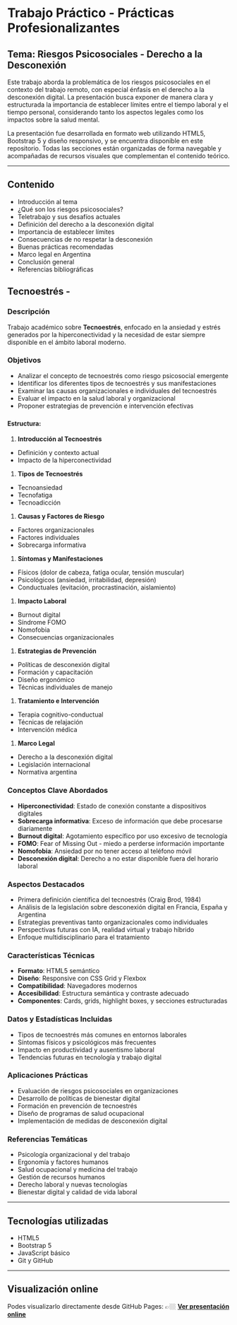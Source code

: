 # Trabajo Práctico - Prácticas Profesionalizantes

## Tema: Riesgos Psicosociales - Derecho a la Desconexión

Este trabajo aborda la problemática de los riesgos psicosociales en el contexto del trabajo remoto, con especial énfasis en el derecho a la desconexión digital. La presentación busca exponer de manera clara y estructurada la importancia de establecer límites entre el tiempo laboral y el tiempo personal, considerando tanto los aspectos legales como los impactos sobre la salud mental.

La presentación fue desarrollada en formato web utilizando HTML5, Bootstrap 5 y diseño responsivo, y se encuentra disponible en este repositorio. Todas las secciones están organizadas de forma navegable y acompañadas de recursos visuales que complementan el contenido teórico.

---

## Contenido

- Introducción al tema
- ¿Qué son los riesgos psicosociales?
- Teletrabajo y sus desafíos actuales
- Definición del derecho a la desconexión digital
- Importancia de establecer límites
- Consecuencias de no respetar la desconexión
- Buenas prácticas recomendadas
- Marco legal en Argentina
- Conclusión general
- Referencias bibliográficas









## Tecnoestrés -

### Descripción

Trabajo académico sobre **Tecnoestrés**, enfocado en la ansiedad y estrés generados por la hiperconectividad y la necesidad de estar siempre disponible en el ámbito laboral moderno.

### Objetivos

- Analizar el concepto de tecnoestrés como riesgo psicosocial emergente
- Identificar los diferentes tipos de tecnoestrés y sus manifestaciones
- Examinar las causas organizacionales e individuales del tecnoestrés
- Evaluar el impacto en la salud laboral y organizacional
- Proponer estrategias de prevención e intervención efectivas

### 

#### Estructura:

1. **Introducción al Tecnoestrés**
- Definición y contexto actual
- Impacto de la hiperconectividad
1. **Tipos de Tecnoestrés**
- Tecnoansiedad
- Tecnofatiga
- Tecnoadicción
1. **Causas y Factores de Riesgo**
- Factores organizacionales
- Factores individuales
- Sobrecarga informativa
1. **Síntomas y Manifestaciones**
- Físicos (dolor de cabeza, fatiga ocular, tensión muscular)
- Psicológicos (ansiedad, irritabilidad, depresión)
- Conductuales (evitación, procrastinación, aislamiento)
1. **Impacto Laboral**
- Burnout digital
- Síndrome FOMO
- Nomofobia
- Consecuencias organizacionales
1. **Estrategias de Prevención**
- Políticas de desconexión digital
- Formación y capacitación
- Diseño ergonómico
- Técnicas individuales de manejo
1. **Tratamiento e Intervención**
- Terapia cognitivo-conductual
- Técnicas de relajación
- Intervención médica
1. **Marco Legal**
- Derecho a la desconexión digital
- Legislación internacional
- Normativa argentina

### Conceptos Clave Abordados

- **Hiperconectividad**: Estado de conexión constante a dispositivos digitales
- **Sobrecarga informativa**: Exceso de información que debe procesarse diariamente
- **Burnout digital**: Agotamiento específico por uso excesivo de tecnología
- **FOMO**: Fear of Missing Out - miedo a perderse información importante
- **Nomofobia**: Ansiedad por no tener acceso al teléfono móvil
- **Desconexión digital**: Derecho a no estar disponible fuera del horario laboral

### Aspectos Destacados

- Primera definición científica del tecnoestrés (Craig Brod, 1984)
- Análisis de la legislación sobre desconexión digital en Francia, España y Argentina
- Estrategias preventivas tanto organizacionales como individuales
- Perspectivas futuras con IA, realidad virtual y trabajo híbrido
- Enfoque multidisciplinario para el tratamiento

### Características Técnicas

- **Formato**: HTML5 semántico
- **Diseño**: Responsive con CSS Grid y Flexbox
- **Compatibilidad**: Navegadores modernos
- **Accesibilidad**: Estructura semántica y contraste adecuado
- **Componentes**: Cards, grids, highlight boxes, y secciones estructuradas

### Datos y Estadísticas Incluidas

- Tipos de tecnoestrés más comunes en entornos laborales
- Síntomas físicos y psicológicos más frecuentes
- Impacto en productividad y ausentismo laboral
- Tendencias futuras en tecnología y trabajo digital

### Aplicaciones Prácticas

- Evaluación de riesgos psicosociales en organizaciones
- Desarrollo de políticas de bienestar digital
- Formación en prevención de tecnoestrés
- Diseño de programas de salud ocupacional
- Implementación de medidas de desconexión digital

### Referencias Temáticas

- Psicología organizacional y del trabajo
- Ergonomía y factores humanos
- Salud ocupacional y medicina del trabajo
- Gestión de recursos humanos
- Derecho laboral y nuevas tecnologías
- Bienestar digital y calidad de vida laboral








---

## Tecnologías utilizadas

- HTML5
- Bootstrap 5
- JavaScript básico
- Git y GitHub

---

## Visualización online

Podes visualizarlo directamente desde GitHub Pages: 👉🏼 
**[Ver presentación online](https://juanmanuelg1987.github.io/PP1-TP3-garcia-juan/)**



